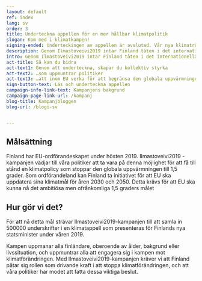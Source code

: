```yaml
---
layout: default
ref: index
lang: sv
order: 3
title: Underteckna appellen för en mer hållbar klimatpolitik
slogan: Kom med i klimatkampen!
signing-ended: Underteckingen av appellen är avslutad. Vår nya klimatrörelse Climate Move hittar du på climatemove.fi
description: Genom Ilmastoveivi2019 intar Finland täten i det internationella klimatarbetet. Klimatkampen är igång, Är du redo?
intro: Genom Ilmastoveivi2019 intar Finland täten i det internationella klimatarbetet. Klimatkampen är igång, Är du redo?
act-title: Så kan du bidra
act-text1: Genom att underteckna, skapar du kollektiv styrka
act-text2: …som uppmuntrar politiker
act-text3: …att inom EU verka för att begränsa den globala uppvärmningen till 1,5 grader.
sign-button-text: Läs och underteckna appellen
campaign-info-link-text: Kampanjens bakgrund
campaign-page-link-url: /kampanj
blog-title: Kampanjbloggen 
blog-url: /blogi-sv


---
```


## Målsättning

Finland har EU-ordförandeskapet under hösten 2019. Ilmastoveivi2019 -kampanjen vädjar till våra politiker att ta vara på denna möjlighet för att få till stånd en klimatpolicy som stoppar den globala uppvärmningen till 1,5 grader.  Som ordförandeland kan Finland ta initiativet för att EU ska uppdatera sina klimatmål för åren 2030 och 2050. Detta krävs för att EU ska kunna nå det ambitiösa men ofrånkomliga 1,5 graders målet 


## Hur gör vi det?

För att nå detta mål strävar Ilmastoveivi2019-kampanjen till att samla in 500000 underskrifter i en klimatappell som presenteras för Finlands nya statsminister under våren 2019. 

Kampen uppmanar alla finländare, oberoende av ålder, bakgrund eller livssituation, och uppmuntrar alla att engagera sig i kampen mot klimatförändringen.  Med Ilmastoveivi2019-kampanjen kräver vi att Finland påtar sig rollen som drivande kraft i att stoppa klimatförändringen, och att våra politiker har modet att fatta dessa viktiga beslut. 

